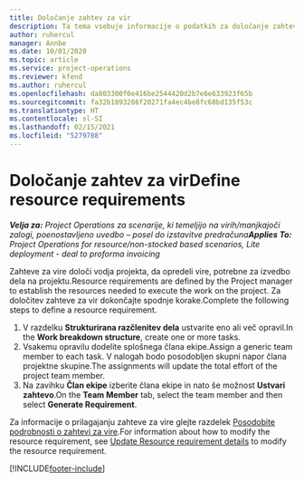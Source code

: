 ```yaml
---
title: Določanje zahtev za vir
description: Ta tema vsebuje informacije o podatkih za določanje zahtev za vir.
author: ruhercul
manager: Annbe
ms.date: 10/01/2020
ms.topic: article
ms.service: project-operations
ms.reviewer: kfend
ms.author: ruhercul
ms.openlocfilehash: da803300f0e416be2544420d2b7e6e633923f65b
ms.sourcegitcommit: fa32b1893286f20271fa4ec4be8fc68bd135f53c
ms.translationtype: HT
ms.contentlocale: sl-SI
ms.lasthandoff: 02/15/2021
ms.locfileid: "5279788"
---
```

# <a name="define-resource-requirements"></a><span data-ttu-id="25f73-103">Določanje zahtev za vir</span><span class="sxs-lookup"><span data-stu-id="25f73-103">Define resource requirements</span></span>

<span data-ttu-id="25f73-104">_**Velja za:** Project Operations za scenarije, ki temeljijo na virih/manjkajoči zalogi, poenostavljeno uvedbo – posel do izstavitve predračuna_</span><span class="sxs-lookup"><span data-stu-id="25f73-104">_**Applies To:** Project Operations for resource/non-stocked based scenarios, Lite deployment - deal to proforma invoicing_</span></span>

<span data-ttu-id="25f73-105">Zahteve za vire določi vodja projekta, da opredeli vire, potrebne za izvedbo dela na projektu.</span><span class="sxs-lookup"><span data-stu-id="25f73-105">Resource requirements are defined by the Project manager to establish the resources needed to execute the work on the project.</span></span> <span data-ttu-id="25f73-106">Za določitev zahteve za vir dokončajte spodnje korake.</span><span class="sxs-lookup"><span data-stu-id="25f73-106">Complete the following steps to define a resource requirement.</span></span>

1.  <span data-ttu-id="25f73-107">V razdelku **Strukturirana razčlenitev dela** ustvarite eno ali več opravil.</span><span class="sxs-lookup"><span data-stu-id="25f73-107">In the **Work breakdown structure**, create one or more tasks.</span></span>
2.  <span data-ttu-id="25f73-108">Vsakemu opravilu dodelite splošnega člana ekipe.</span><span class="sxs-lookup"><span data-stu-id="25f73-108">Assign a generic team member to each task.</span></span> <span data-ttu-id="25f73-109">V nalogah bodo posodobljen skupni napor člana projektne skupine.</span><span class="sxs-lookup"><span data-stu-id="25f73-109">The assignments will update the total effort of the project team member.</span></span>
3.  <span data-ttu-id="25f73-110">Na zavihku **Član ekipe** izberite člana ekipe in nato še možnost **Ustvari zahtevo**.</span><span class="sxs-lookup"><span data-stu-id="25f73-110">On the **Team Member** tab, select the team member and then select **Generate Requirement**.</span></span>

<span data-ttu-id="25f73-111">Za informacije o prilagajanju zahteve za vire glejte razdelek [Posodobite podrobnosti o zahtevi za vire](define-resource-requirements.md).</span><span class="sxs-lookup"><span data-stu-id="25f73-111">For information about how to modify the resource requirement, see [Update Resource requirement details](define-resource-requirements.md) to modify the resource requirement.</span></span>

[!INCLUDE[footer-include](../includes/footer-banner.md)]